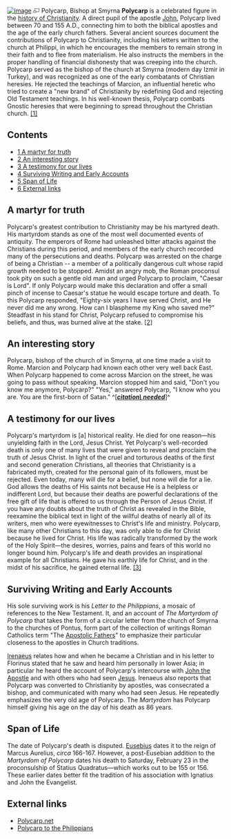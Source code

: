 [![image](images/thumb/4/41/Polycarp.jpg/200px-Polycarp.jpg)](http://www.theopedia.com/File:Polycarp.jpg)
[![image](data:image/png;base64,iVBORw0KGgoAAAANSUhEUgAAAA8AAAALCAAAAACFLIiAAAAAAnRSTlMA/1uRIrUAAABPSURBVAjXY/j///+5vXDwjAHIr26ZAgXZe8H8a/+hoIcw/9nevdVL9+79DuPvzQYZFPUezu8BMZLXgkExnD8HAu6hqv//n+HZVjD4DuUDAKlChD3fj6aPAAAAAElFTkSuQmCC)](http://www.theopedia.com/File:Polycarp.jpg "Enlarge")
Polycarp, Bishop at Smyrna
**Polycarp** is a celebrated figure in the
[history of Christianity](Church_history "Church history"). A
direct pupil of the apostle [John](John "John"), Polycarp lived
between 70 and 155 A.D., connecting him to both the biblical
apostles and the age of the early church fathers. Several ancient
sources document the contributions of Polycarp to Christianity,
including his letters written to the church at Philippi, in which
he encourages the members to remain strong in their faith and to
flee from materialism. He also instructs the members in the proper
handling of financial dishonesty that was creeping into the church.
Polycarp served as the bishop of the church at Smyrna (modern day
Izmir in Turkey), and was recognized as one of the early combatants
of Christian heresies. He rejected the teachings of Marcion, an
influential heretic who tried to create a "new brand" of
Christianity by redefining God and rejecting Old Testament
teachings. In his well-known thesis, Polycarp combats Gnostic
heresies that were beginning to spread throughout the Christian
church. [[1]](http://www.polycarp.net/)

## Contents

-   [1 A martyr for truth](#A_martyr_for_truth)
-   [2 An interesting story](#An_interesting_story)
-   [3 A testimony for our lives](#A_testimony_for_our_lives)
-   [4 Surviving Writing and Early Accounts](#Surviving_Writing_and_Early_Accounts)
-   [5 Span of Life](#Span_of_Life)
-   [6 External links](#External_links)

## A martyr for truth

Polycarp's greatest contribution to Christianity may be his
martyred death. His martyrdom stands as one of the most well
documented events of antiquity. The emperors of Rome had unleashed
bitter attacks against the Christians during this period, and
members of the early church recorded many of the persecutions and
deaths. Polycarp was arrested on the charge of being a Christian --
a member of a politically dangerous cult whose rapid growth needed
to be stopped. Amidst an angry mob, the Roman proconsul took pity
on such a gentle old man and urged Polycarp to proclaim, "Caesar is
Lord". If only Polycarp would make this declaration and offer a
small pinch of incense to Caesar's statue he would escape torture
and death. To this Polycarp responded, "Eighty-six years I have
served Christ, and He never did me any wrong. How can I blaspheme
my King who saved me?" Steadfast in his stand for Christ, Polycarp
refused to compromise his beliefs, and thus, was burned alive at
the stake. [[2]](http://www.polycarp.net/)

## An interesting story

Polycarp, bishop of the church of in Smyrna, at one time made a
visit to Rome. Marcion and Polycarp had known each other very well
back East. When Polycarp happened to come across Marcion on the
street, he was going to pass without speaking. Marcion stopped him
and said, "Don't you know me anymore, Polycarp?" "Yes," answered
Polycarp, "I know who you are. You are the first-born of Satan."
^[***[citation\ needed](http://www.theopedia.com/Theopedia:Writing_guide#Reference_your_work\ "Theopedia:Writing\ guide")***]^

## A testimony for our lives

Polycarp's martyrdom is [a] historical reality. He died for one
reason—his unyielding faith in the Lord, Jesus Christ. Yet
Polycarp's well-recorded death is only one of many lives that were
given to reveal and proclaim the truth of Jesus Christ. In light of
the cruel and torturous deaths of the first and second generation
Christians, all theories that Christianity is a fabricated myth,
created for the personal gain of its followers, must be rejected.
Even today, many will die for a belief, but none will die for a
lie. God allows the deaths of His saints not because He is a
helpless or indifferent Lord, but because their deaths are powerful
declarations of the free gift of life that is offered to us through
the Person of Jesus Christ. If you have any doubts about the truth
of Christ as revealed in the Bible, reexamine the biblical text in
light of the willful deaths of nearly all of its writers, men who
were eyewitnesses to Christ's life and ministry. Polycarp, like
many other Christians to this day, was only able to die for Christ
because he lived for Christ. His life was radically transformed by
the work of the Holy Spirit—the desires, worries, pains and fears
of this world no longer bound him. Polycarp's life and death
provides an inspirational example for all Christians. He gave his
earthly life for Christ, and in the midst of his sacrifice, he
gained eternal life. [[3]](http://www.polycarp.net/)

## Surviving Writing and Early Accounts

His sole surviving work is his *Letter to the Philippians*, a
mosaic of references to the New Testament. It, and an account of
*The Martyrdom of Polycarp* that takes the form of a circular
letter from the church of Smyrna to the churches of Pontus, form
part of the collection of writings Roman Catholics term "The
[Apostolic Fathers](Apostolic_Fathers "Apostolic Fathers")" to
emphasize their particular closeness to the apostles in Church
traditions.

[Irenaeus](Irenaeus "Irenaeus") relates how and when he became a
Christian and in his letter to Florinus stated that he saw and
heard him personally in lower Asia; in particular he heard the
account of Polycarp's intercourse with
[John the Apostle](John "John") and with others who had seen
[Jesus](Jesus "Jesus"). Irenaeus also reports that Polycarp was
converted to Christianity by apostles, was consecrated a bishop,
and communicated with many who had seen Jesus. He repeatedly
emphasizes the very old age of Polycarp. The *Martyrdom* has
Polycarp himself giving his age on the day of his death as 86
years.

## Span of Life

The date of Polycarp's death is disputed.
[Eusebius](Eusebius "Eusebius") dates it to the reign of Marcus
Aurelius, *circa* 166-167. However, a post-Eusebian addition to the
*Martyrdom of Polycarp* dates his death to Saturday, February 23 in
the proconsulship of Statius Quadratus—which works out to be 155 or
156. These earlier dates better fit the tradition of his
association with Ignatius and John the Evangelist.

## External links

-   [Polycarp.net](http://www.polycarp.net/)
-   [Polycarp to the Philippians](http://www.earlychristianwritings.com/polycarp.html)



